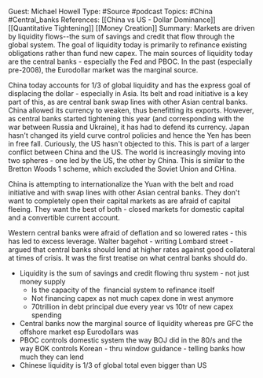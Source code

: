 Guest: Michael Howell
Type: #Source #podcast
Topics:  #China #Central_banks
References: [[China vs US - Dollar Dominance]]
[[Quantitative Tightening]] [[Money Creation]] 
Summary: Markets are driven by liquidity flows--the sum of savings and credit that flow through the global system. The goal of liquidity today is primarily to refinance existing obligations rather than fund new capex. The main sources of liquidity today are the central banks - especially the Fed and PBOC. In the past (especially pre-2008), the Eurodollar market was the marginal source.

China today accounts for  1/3 of  global liquidity and has the express goal of displacing the dollar - especially in Asia. Its belt and road initiative is a key part of this, as are central bank swap lines with other Asian central banks. China allowed its currency to weaken, thus benefitting its exports. However, as central banks started tightening this year (and corresponding with the war between Russia and Ukraine), it has had to defend its currency. Japan hasn't changed its yield curve control policies and hence the Yen has been in free fall. Curiously, the US hasn't objected to this. This is part of a larger conflict between China and the US. The world is increasingly moving into two spheres - one led by the US, the other by China. This is similar to the Bretton Woods 1 scheme, which excluded the Soviet Union and CHina. 

China is attempting to internationalize the Yuan with the belt and road initiative and with swap lines with other Asian central banks. They don't want to completely open their capital markets as are afraid of capital fleeing. They want the best of both - closed markets for domestic capital and a convertible current account. 

Western central banks were afraid of deflation and so lowered rates - this has led to excess leverage. Walter bagehot - writing Lombard street - argued that central banks should lend at higher rates against good collateral at times of crisis. It was the first treatise on what central banks should do.


- Liquidity is the sum of savings and credit flowing thru system - not just money supply
	- Is the capacity of the  financial system to refinance itself 
	- Not financing capex as not much capex done in west anymore 
	- 70trillion in debt principal due every year vs 10tr of new capex spending 
- Central banks now the marginal source of liquidity whereas pre GFC the offshore market esp Eurodollars was
- PBOC controls domestic system the way BOJ did in the 80/s and the way BOK controls Korean - thru window guidance - telling banks how much they can lend 
- Chinese liquidity is 1/3 of global total even bigger than US


  

